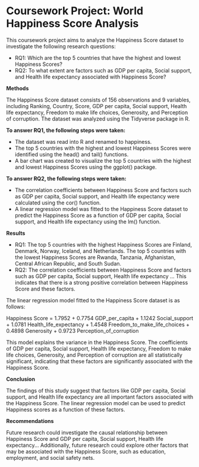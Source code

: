 # Coursework Project: World Happiness Score Analysis
This coursework project aims to analyze the Happiness Score dataset to investigate the following research questions:
- RQ1: Which are the top 5 countries that have the highest and lowest Happiness Scores?
- RQ2: To what extent are factors such as GDP per capita, Social support, and Health life expectancy associated with Happiness Score?

**Methods**

The Happiness Score dataset consists of 156 observations and 9 variables, including Ranking, Country, Score, GDP per capita, Social support, Health life expectancy, Freedom to make life choices, Generosity, and Perception of corruption. The dataset was analyzed using the Tidyverse package in R.

**To answer RQ1, the following steps were taken:**

- The dataset was read into R and renamed to happiness.
- The top 5 countries with the highest and lowest Happiness Scores were identified using the head() and tail() functions.
- A bar chart was created to visualize the top 5 countries with the highest and lowest Happiness Scores using the ggplot() package.

**To answer RQ2, the following steps were taken:**

- The correlation coefficients between Happiness Score and factors such as GDP per capita, Social support, and Health life expectancy were calculated using the cor() function.
- A linear regression model was fitted to the Happiness Score dataset to predict the Happiness Score as a function of GDP per capita, Social support, and Health life expectancy using the lm() function.

**Results**

- RQ1: The top 5 countries with the highest Happiness Scores are Finland, Denmark, Norway, Iceland, and Netherlands. The top 5 countries with the lowest Happiness Scores are Rwanda, Tanzania, Afghanistan, Central African Republic, and South Sudan. 
- RQ2: The correlation coefficients between Happiness Score and factors such as GDP per capita, Social support, Health life expectancy ... This indicates that there is a strong positive correlation between Happiness Score and these factors.

The linear regression model fitted to the Happiness Score dataset is as follows:

Happiness Score = 1.7952 + 0.7754 GDP_per_capita + 1.1242 Social_support + 1.0781 Health_life_expectancy + 1.4548 Freedom_to_make_life_choices + 0.4898 Generosity + 0.9723 Perception_of_corruption

This model explains the variance in the Happiness Score. The coefficients of GDP per capita, Social support, Health life expectancy, Freedom to make life choices, Generosity, and Perception of corruption are all statistically significant, indicating that these factors are significantly associated with the Happiness Score.

**Conclusion**

The findings of this study suggest that factors like GDP per capita, Social support, and Health life expectancy are all important factors associated with the Happiness Score. The linear regression model can be used to predict Happiness scores as a function of these factors.

**Recommendations**

Future research could investigate the causal relationship between Happiness Score and GDP per capita, Social support, Health life expectancy... Additionally, future research could explore other factors that may be associated with the Happiness Score, such as education, employment, and social safety nets.

                                                        
                                                        
